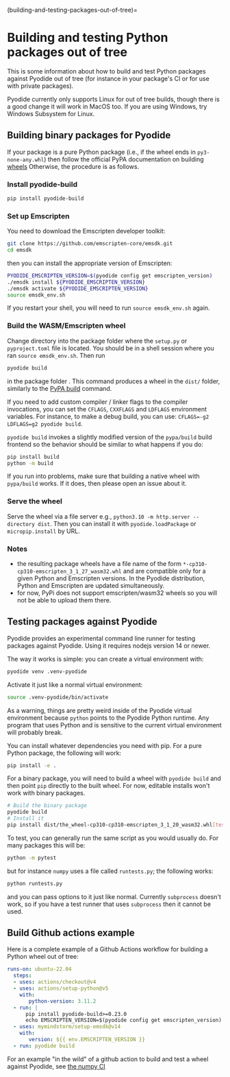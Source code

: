 (building-and-testing-packages-out-of-tree)=

# Building and testing Python packages out of tree

This is some information about how to build and test Python packages against
Pyodide out of tree (for instance in your package's CI or for use with private
packages).

Pyodide currently only supports Linux for out of tree builds, though there is a
good change it will work in MacOS too. If you are using Windows, try Windows
Subsystem for Linux.

## Building binary packages for Pyodide

If your package is a pure Python package (i.e., if the wheel ends in
`py3-none-any.whl`) then follow the official PyPA documentation on building
[wheels](https://packaging.python.org/en/latest/tutorials/packaging-projects/#generating-distribution-archives)
Otherwise, the procedure is as follows.

### Install pyodide-build

```sh
pip install pyodide-build
```

### Set up Emscripten

You need to download the Emscripten developer toolkit:

```sh
git clone https://github.com/emscripten-core/emsdk.git
cd emsdk
```

then you can install the appropriate version of Emscripten:

```sh
PYODIDE_EMSCRIPTEN_VERSION=$(pyodide config get emscripten_version)
./emsdk install ${PYODIDE_EMSCRIPTEN_VERSION}
./emsdk activate ${PYODIDE_EMSCRIPTEN_VERSION}
source emsdk_env.sh
```

If you restart your shell, you will need to run `source emsdk_env.sh` again.

### Build the WASM/Emscripten wheel

Change directory into the package folder where the `setup.py` or
`pyproject.toml` file is located. You should be in a shell session where you ran
`source emsdk_env.sh`. Then run

```sh
pyodide build
```

in the package folder . This command produces a wheel in the `dist/` folder,
similarly to the [PyPA build](https://pypa-build.readthedocs.io/en/latest/)
command.

If you need to add custom compiler / linker flags to the compiler invocations,
you can set the `CFLAGS`, `CXXFLAGS` and `LDFLAGS` environment variables. For instance, to
make a debug build, you can use: `CFLAGS=-g2 LDFLAGS=g2 pyodide build`.

`pyodide build` invokes a slightly modified version of the `pypa/build` build
frontend so the behavior should be similar to what happens if you do:

```sh
pip install build
python -m build
```

If you run into problems, make sure that building a native wheel with
`pypa/build` works. If it does, then please open an issue about it.

### Serve the wheel

Serve the wheel via a file server e.g., `python3.10 -m http.server --directory dist`.
Then you can install it with `pyodide.loadPackage` or `micropip.install` by URL.

### Notes

- the resulting package wheels have a file name of the form
  `*-cp310-cp310-emscripten_3_1_27_wasm32.whl` and are compatible only for a
  given Python and Emscripten versions. In the Pyodide distribution, Python and
  Emscripten are updated simultaneously.
- for now, PyPi does not support emscripten/wasm32 wheels so you will not be able to upload
  them there.

## Testing packages against Pyodide

Pyodide provides an experimental command line runner for testing packages
against Pyodide. Using it requires nodejs version 14 or newer.

The way it works is simple: you can create a virtual environment with:

```sh
pyodide venv .venv-pyodide
```

Activate it just like a normal virtual environment:

```sh
source .venv-pyodide/bin/activate
```

As a warning, things are pretty weird inside of the Pyodide virtual environment
because `python` points to the Pyodide Python runtime. Any program that uses
Python and is sensitive to the current virtual environment will probably break.

You can install whatever dependencies you need with pip. For a pure Python
package, the following will work:

```sh
pip install -e .
```

For a binary package, you will need to build a wheel with `pyodide build` and
then point `pip` directly to the built wheel. For now, editable installs won't
work with binary packages.

```sh
# Build the binary package
pyodide build
# Install it
pip install dist/the_wheel-cp310-cp310-emscripten_3_1_20_wasm32.whl[tests]
```

To test, you can generally run the same script as you would usually do. For many
packages this will be:

```sh
python -m pytest
```

but for instance `numpy` uses a file called `runtests.py`; the following works:

```sh
python runtests.py
```

and you can pass options to it just like normal. Currently `subprocess` doesn't
work, so if you have a test runner that uses `subprocess` then it cannot be
used.

## Build Github actions example

Here is a complete example of a Github Actions workflow for building a Python
wheel out of tree:

```yaml
runs-on: ubuntu-22.04
  steps:
  - uses: actions/checkout@v4
  - uses: actions/setup-python@v5
    with:
       python-version: 3.11.2
  - run: |
      pip install pyodide-build>=0.23.0
      echo EMSCRIPTEN_VERSION=$(pyodide config get emscripten_version) >> $GITHUB_ENV
  - uses: mymindstorm/setup-emsdk@v14
    with:
       version: ${{ env.EMSCRIPTEN_VERSION }}
  - run: pyodide build
```

For an example "in the wild" of a github action to build and test a wheel
against Pyodide, see
[the numpy CI](https://github.com/numpy/numpy/blob/main/.github/workflows/emscripten.yml)
